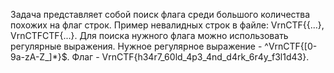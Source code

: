 Задача представляет собой поиск флага среди большого количества похожих на флаг строк. Пример невалидных строк в файле: VrnCTF{{...}, VrnCTFCTF{...}.
Для поиска нужного флага можно использовать регулярные выражения. Нужное регулярное выражение - ^VrnCTF{[0-9a-zA-Z_]*}$.
Флаг - VrnCTF{h34r7_60ld_4p3_4nd_d4rk_6r4y_f3l1d43}. 